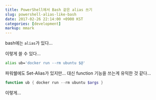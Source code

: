 ```yaml
---
title: PowerShell에서 Bash 같은 alias 쓰기
slug: powershell-alias-like-bash
date: 2017-02-26 22:14:00 +0900 KST
categories: [development]
markup: mmark
---
```


bash에는 `alias`가 있다...

이렇게 쓸 수 있다...

```sh
alias ub='docker run --rm ubuntu $@'
```

파워쉘에도 Set-Alias가 있지만... 대신 function 기능을 쓰는게 유익한 것 같다...

```powershell
function ub { docker run --rm ubuntu $args }
```

이렇게...

